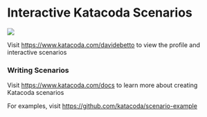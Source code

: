 # Interactive Katacoda Scenarios

[![](http://shields.katacoda.com/katacoda/davidebetto/count.svg)](https://www.katacoda.com/davidebetto "Get your profile on Katacoda.com")

Visit https://www.katacoda.com/davidebetto to view the profile and interactive scenarios

### Writing Scenarios
Visit https://www.katacoda.com/docs to learn more about creating Katacoda scenarios

For examples, visit https://github.com/katacoda/scenario-example

